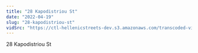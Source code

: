 ```yaml
---
title: "28 Kapodistriou St"
date: "2022-04-19"
slug: "28-kapodistriou-st"
vidSrc: "https://ctl-hellenicstreets-dev.s3.amazonaws.com/transcoded-videos/28%20Kapodistriou%20St.mp4"
---
```


28 Kapodistriou St
